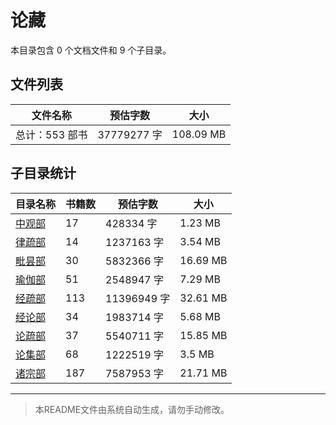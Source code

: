# 论藏

本目录包含 0 个文档文件和 9 个子目录。

## 文件列表

| 文件名称 | 预估字数 | 大小 |
|---------|---------|------|
| 总计：553 部书 | 37779277 字 | 108.09 MB |

## 子目录统计

| 目录名称 | 书籍数 | 预估字数 | 大小 |
|---------|--------|----------|------|
| [中观部](佛藏/大藏经/论藏/中观部/README.md) | 17 | 428334 字 | 1.23 MB |
| [律疏部](佛藏/大藏经/论藏/律疏部/README.md) | 14 | 1237163 字 | 3.54 MB |
| [毗昙部](佛藏/大藏经/论藏/毗昙部/README.md) | 30 | 5832366 字 | 16.69 MB |
| [瑜伽部](佛藏/大藏经/论藏/瑜伽部/README.md) | 51 | 2548947 字 | 7.29 MB |
| [经疏部](佛藏/大藏经/论藏/经疏部/README.md) | 113 | 11396949 字 | 32.61 MB |
| [经论部](佛藏/大藏经/论藏/经论部/README.md) | 34 | 1983714 字 | 5.68 MB |
| [论疏部](佛藏/大藏经/论藏/论疏部/README.md) | 37 | 5540711 字 | 15.85 MB |
| [论集部](佛藏/大藏经/论藏/论集部/README.md) | 68 | 1222519 字 | 3.5 MB |
| [诸宗部](佛藏/大藏经/论藏/诸宗部/README.md) | 187 | 7587953 字 | 21.71 MB |

---

> 本README文件由系统自动生成，请勿手动修改。

